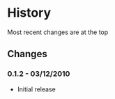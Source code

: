 History
=======
Most recent changes are at the top


Changes
-------

### 0.1.2 - 03/12/2010 ###

* Initial release
